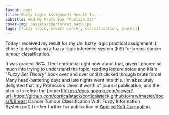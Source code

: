 ```yaml
---
layout: post
title: Fuzzy Logic Assignment Result In...
subtitle: And My Profs Say "Publish It!"
cover-img: /assets/img/forest_path.jpg
tags: [fuzzy logic, breast cancer, classification, journal]
---
```


Today I received my result for my Uni fuzzy logic practical assignment. I chose to developing a fuzzy logic inference system 
(FIS) for breast cancer tumour classification. 

It was graded 98%. I feel emotional right now about that, given I poured so much into trying to understand the topic, 
reading lecture notes and Klir's "*Fuzzy Set Theory*" book over and over until it clicked through brute force! Many 
head-battering days and late nights went into this. I'm absolutely delighted that my Professors deem it worth of journal 
publication, and the plan is to refine the [paper](https://docs.google.com/viewer?url=https://github.com/corticalstack/corticalstack.github.io/raw/master/docs/fl/Breast Cancer Tumour Classification With Fuzzy Information System.pdf) 
further further for publication in [Applied Soft Computing](https://www.journals.elsevier.com/applied-soft-computing).
